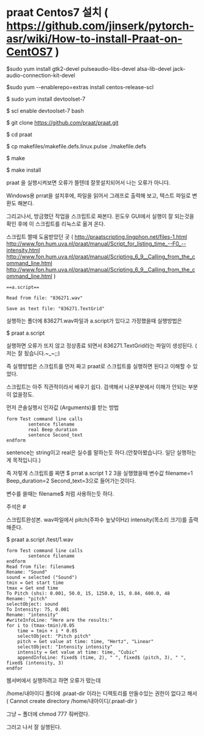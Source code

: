 # praat Centos7 설치 ( https://github.com/jinserk/pytorch-asr/wiki/How-to-install-Praat-on-CentOS7 )

$sudo yum install gtk2-devel pulseaudio-libs-devel alsa-lib-devel jack-audio-connection-kit-devel

$sudo yum --enablerepo=extras install centos-release-scl

$ sudo yum install devtoolset-7

$ scl enable devtoolset-7 bash

$ git clone https://github.com/praat/praat.git

$ cd praat

$ cp makefiles/makefile.defs.linux.pulse ./makefile.defs

$ make

$ make install


praat 을 실행시켜보면 오류가 뜰텐데 잘못설치되어서 나는 오류가 아니다.

Windows용 prrat을 설치후에, 파일을 읽어서 그래프로 출력해 보고, 텍스트 파일로 변환도 해본다.

그리고나서, 방금했던 작업을 스크립트로 짜본다. 윈도우  GUI에서 실행이 잘 되는것을 확인 후에 이 스크립트를 리눅스로 옮겨 온다.

스크립트 짤때 도움받았던 곳
( 
  http://praatscripting.lingphon.net/files-1.html 
  http://www.fon.hum.uva.nl/praat/manual/Script_for_listing_time_--F0_--intensity.html
  http://www.fon.hum.uva.nl/praat/manual/Scripting_6_9__Calling_from_the_command_line.html 
  http://www.fon.hum.uva.nl/praat/manual/Scripting_6_9__Calling_from_the_command_line.html
) 

```
==a.script==

Read from file: "836271.wav"

Save as text file: "836271.TextGrid"
```

실행하는 폴더에 836271.wav파일과 a.script가 있다고 가정했을때 실행방법은

$ praat a.script

실행하면 오류가 뜨지 않고 정상종료 되면서 836271.TextGrid라는 파일이 생성된다. ( 저는 잘 됬습니다.~_~;;)

즉 실행방법은 스크립트를 먼저 짜고 praat로 스크립트를 실행하면 된다고 이해할 수 있었다.

스크립트는 아주 직관적이라서 배우기 쉽다. 검색해서 나온부분에서 이해가 안되는 부분이 없을정도.

먼저 콘솔실행시 인자값 (Arguments)를 받는 방법
```
form Test command line calls
        sentence filename
        real Beep_duration
        sentence Second_text
endform
```
sentence는 string이고 real은 실수를 말하는듯 하다.(안찾아봤습니다. 일단 실행하는게 목적입니다.)

즉 저렇게 스크립트를 짜면 $ prrat a.script 1 2 3을 실행했을때 변수값  filename=1 Beep_duration=2 Second_text=3으로 들어가는것이다.

변수를 쓸때는 filename$ 처럼 사용하는듯 하다.

주석은 #



스크립트완성본. wav파일에서 pitch(주파수 높낮이Hz) intensity(목소리 크기)를 출력해준다.

$ praat a.script /test/1.wav
```
form Test command line calls
        sentence filename        
endform
Read from file: filename$
Rename: "Sound"
sound = selected ("Sound")
tmin = Get start time
tmax = Get end time
To Pitch (shs): 0.001, 50.0, 15, 1250.0, 15, 0.84, 600.0, 48
Rename: "pitch"
selectObject: sound
To Intensity: 75, 0.001
Rename: "intensity"
#writeInfoLine: "Here are the results:"
for i to (tmax-tmin)/0.05
    time = tmin + i * 0.05
    selectObject: "Pitch pitch"
    pitch = Get value at time: time, "Hertz", "Linear"
    selectObject: "Intensity intensity"
    intensity = Get value at time: time, "Cubic"
    appendInfoLine: fixed$ (time, 2), " ", fixed$ (pitch, 3), " ", fixed$ (intensity, 3)
endfor
```
웹서버에서 실행하려고 하면 오류가 떴는데

/home/내아이디 폴더에 .praat-dir 이라는 디렉토리를 만들수있는 권한이 없다고 해서 ( Cannot create directory /home/내아이디/.praat-dir )

그냥 ~ 폴더에 chmod  777 줘버렸다.

그러고 나서 잘 실행된다.


